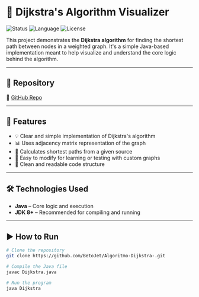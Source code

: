 # 📍 Dijkstra's Algorithm Visualizer

![Status](https://img.shields.io/badge/Status-Completed-brightgreen) ![Language](https://img.shields.io/badge/Language-Java-blue) ![License](https://img.shields.io/badge/License-MIT-blue)

This project demonstrates the **Dijkstra algorithm** for finding the shortest path between nodes in a weighted graph. It's a simple Java-based implementation meant to help visualize and understand the core logic behind the algorithm.

---

## 📂 Repository

🔗 [GitHub Repo](https://github.com/BetoJet/Algoritmo-Dijkstra-)

---

## 📌 Features

- 💡 Clear and simple implementation of Dijkstra's algorithm
- 📊 Uses adjacency matrix representation of the graph
- 🔁 Calculates shortest paths from a given source
- 🧪 Easy to modify for learning or testing with custom graphs
- 🧼 Clean and readable code structure

---

## 🛠️ Technologies Used

- **Java** – Core logic and execution
- **JDK 8+** – Recommended for compiling and running

---

## ▶️ How to Run

```bash
# Clone the repository
git clone https://github.com/BetoJet/Algoritmo-Dijkstra-.git

# Compile the Java file
javac Dijkstra.java

# Run the program
java Dijkstra
